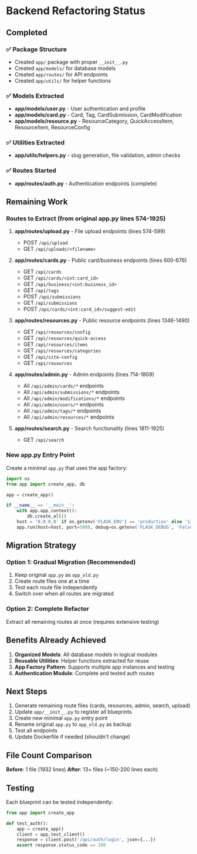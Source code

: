 # Backend Refactoring Status

## Completed

### ✅ Package Structure
- Created `app/` package with proper `__init__.py`
- Created `app/models/` for database models
- Created `app/routes/` for API endpoints
- Created `app/utils/` for helper functions

### ✅ Models Extracted
- **app/models/user.py** - User authentication and profile
- **app/models/card.py** - Card, Tag, CardSubmission, CardModification
- **app/models/resource.py** - ResourceCategory, QuickAccessItem, ResourceItem, ResourceConfig

### ✅ Utilities Extracted
- **app/utils/helpers.py** - slug generation, file validation, admin checks

### ✅ Routes Started
- **app/routes/auth.py** - Authentication endpoints (complete)

## Remaining Work

### Routes to Extract (from original app.py lines 574-1925)

1. **app/routes/upload.py** - File upload endpoints (lines 574-599)
   - POST `/api/upload`
   - GET `/api/uploads/<filename>`

2. **app/routes/cards.py** - Public card/business endpoints (lines 600-676)
   - GET `/api/cards`
   - GET `/api/cards/<int:card_id>`
   - GET `/api/business/<int:business_id>`
   - GET `/api/tags`
   - POST `/api/submissions`
   - GET `/api/submissions`
   - POST `/api/cards/<int:card_id>/suggest-edit`

3. **app/routes/resources.py** - Public resource endpoints (lines 1346-1490)
   - GET `/api/resources/config`
   - GET `/api/resources/quick-access`
   - GET `/api/resources/items`
   - GET `/api/resources/categories`
   - GET `/api/site-config`
   - GET `/api/resources`

4. **app/routes/admin.py** - Admin endpoints (lines 714-1809)
   - All `/api/admin/cards/*` endpoints
   - All `/api/admin/submissions/*` endpoints
   - All `/api/admin/modifications/*` endpoints
   - All `/api/admin/users/*` endpoints
   - All `/api/admin/tags/*` endpoints
   - All `/api/admin/resources/*` endpoints

5. **app/routes/search.py** - Search functionality (lines 1811-1925)
   - GET `/api/search`

### New app.py Entry Point

Create a minimal `app.py` that uses the app factory:

```python
import os
from app import create_app, db

app = create_app()

if __name__ == '__main__':
    with app.app_context():
        db.create_all()
    host = '0.0.0.0' if os.getenv('FLASK_ENV') == 'production' else '127.0.0.1'
    app.run(host=host, port=5000, debug=os.getenv('FLASK_DEBUG', 'False').lower() == 'true')
```

## Migration Strategy

### Option 1: Gradual Migration (Recommended)
1. Keep original `app.py` as `app_old.py`
2. Create route files one at a time
3. Test each route file independently
4. Switch over when all routes are migrated

### Option 2: Complete Refactor
Extract all remaining routes at once (requires extensive testing)

## Benefits Already Achieved

1. **Organized Models**: All database models in logical modules
2. **Reusable Utilities**: Helper functions extracted for reuse
3. **App Factory Pattern**: Supports multiple app instances and testing
4. **Authentication Module**: Complete and tested auth routes

## Next Steps

1. Generate remaining route files (cards, resources, admin, search, upload)
2. Update `app/__init__.py` to register all blueprints
3. Create new minimal `app.py` entry point
4. Rename original `app.py` to `app_old.py` as backup
5. Test all endpoints
6. Update Dockerfile if needed (shouldn't change)

## File Count Comparison

**Before**: 1 file (1932 lines)
**After**: 13+ files (~150-200 lines each)

## Testing

Each blueprint can be tested independently:

```python
from app import create_app

def test_auth():
    app = create_app()
    client = app.test_client()
    response = client.post('/api/auth/login', json={...})
    assert response.status_code == 200
```
